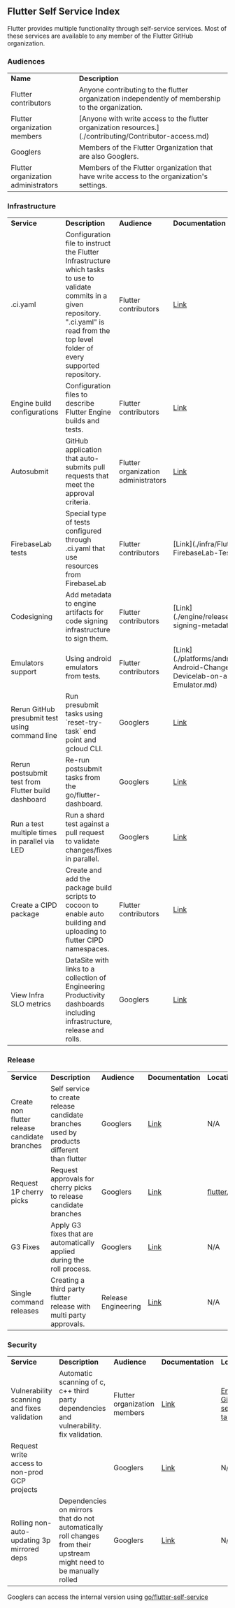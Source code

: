 ## Flutter Self Service Index

Flutter provides multiple functionality through self-service services. Most of these services are available to any member of the Flutter GitHub organization.


### Audiences


<table>
  <tr>
   <td><strong>Name</strong>
   </td>
   <td><strong>Description</strong>
   </td>
  </tr>
  <tr>
   <td>Flutter contributors
   </td>
   <td>Anyone contributing to the flutter organization independently of membership to the organization.
   </td>
  </tr>
  <tr>
   <td>Flutter organization members
   </td>
   <td>[Anyone with write access to the flutter organization resources.](./contributing/Contributor-access.md)
   </td>
  </tr>
  <tr>
   <td>Googlers
   </td>
   <td>Members of the Flutter Organization that are also Googlers.
   </td>
  </tr>
  <tr>
   <td>Flutter organization administrators
   </td>
   <td>Members of the Flutter organization that have write access to the organization's settings.
   </td>
  </tr>
</table>



### Infrastructure


<table>
  <tr>
   <td><strong>Service</strong>
   </td>
   <td><strong>Description</strong>
   </td>
   <td><strong>Audience</strong>
   </td>
   <td><strong>Documentation</strong>
   </td>
   <td><strong>Location</strong>
   </td>
  </tr>
  <tr>
   <td>.ci.yaml
   </td>
   <td>Configuration file to instruct the Flutter Infrastructure which tasks to use to validate commits in a given repository. ".ci.yaml" is read from the top level folder of every supported repository.
   </td>
   <td>Flutter contributors
   </td>
   <td><a href="https://github.com/flutter/cocoon/blob/main/CI_YAML.md">Link</a>
   </td>
   <td>Top level folder of the GitHub repositories. E.g. <a href="https://github.com/flutter/flutter/blob/main/.ci.yaml">flutter/flutter</a>.
   </td>
  </tr>
  <tr>
   <td>Engine build configurations
   </td>
   <td>Configuration files to describe Flutter Engine builds and tests.
   </td>
   <td>Flutter contributors
   </td>
   <td><a href="https://github.com/flutter/flutter/blob/main/engine/src/flutter/ci/builders/README.md">Link</a>
   </td>
   <td><a href="https://github.com/flutter/flutter/tree/master/engine/src/flutter/ci/builders">engine/src/flutter/ci/builders</a> in the <a href="https://github.com/flutter/flutter/tree/main/engine">flutter/engine</a> repository contains all the current configuration files.
   </td>
  </tr>
  <tr>
   <td>Autosubmit
   </td>
   <td>GitHub application that auto-submits pull requests that meet the approval criteria.
   </td>
   <td>Flutter organization administrators
   </td>
   <td><a href="go/enabling_autosubmit">Link</a>
   </td>
   <td>The application code is available in the <a href="https://github.com/flutter/cocoon/tree/main/auto_submit">flutter/cocoon</a> repository.
   </td>
  </tr>
  <tr>
   <td>FirebaseLab tests
   </td>
   <td>Special type of tests configured through .ci.yaml that use resources from FirebaseLab
   </td>
   <td>Flutter contributors
   </td>
   <td>[Link](./infra/Flutter-FirebaseLab-Tests.md)
   </td>
   <td>These configurations go directly in the .ci.yaml file of <a href="https://github.com/flutter/flutter">flutter/flutter</a> repository.
   </td>
  </tr>
  <tr>
   <td>Codesigning
   </td>
   <td>Add metadata to engine artifacts for code signing infrastructure to sign them.
   </td>
   <td>Flutter contributors
   </td>
   <td>[Link](./engine/release/Code-signing-metadata.md)
   </td>
   <td>GN files and global generator scripts in the <a href="https://github.com/flutter/flutter/tree/master/engine">flutter/engine</a> folder.
   </td>
  </tr>
  <tr>
   <td>Emulators support
   </td>
   <td>Using android emulators from tests.
   </td>
   <td>Flutter contributors
   </td>
   <td>[Link](./platforms/android/Testing-Android-Changes-in-the-Devicelab-on-an-Emulator.md)
   </td>
   <td>Flutter GitHub Wiki page under the “Android Development” Section.
   </td>
  </tr>
  <tr>
   <td>Rerun GitHub presubmit test using command line
   </td>
   <td>Run presubmit tasks using `reset-try-task` end point and gcloud CLI.
   </td>
   <td> Googlers
   </td>
   <td><a href="https://g3doc.corp.google.com/company/teams/flutter/infrastructure/playbook.md?cl=head#manually-trigger-try-pre-submit-builds">Link</a>
   </td>
   <td>Source code is available <a href="https://github.com/flutter/cocoon/blob/main/app_dart/lib/src/request_handlers/reset_try_task.dart">here</a>
   </td>
  </tr>
  <tr>
   <td>Rerun postsubmit test from Flutter build dashboard
   </td>
   <td>Re-run postsubmit tasks from the go/flutter-dashboard.
   </td>
   <td> Googlers
   </td>
   <td><a href="https://screenshot.googleplex.com/3CgvqjbPEuoLzXs">Link</a>
   </td>
   <td>Source code is available <a href="https://g3doc.corp.google.com/company/teams/flutter/go/flutter-dashboard">go/flutter-dashboard</a>
   </td>
  </tr>
  <tr>
   <td>Run a test multiple times in parallel via LED
   </td>
   <td>Run a shard test against a pull request to validate changes/fixes in parallel.
   </td>
   <td> Googlers
   </td>
   <td><a href="https://g3doc.corp.google.com/company/teams/flutter/infrastructure/playbook.md?cl=head#run-a-shard-multiple-times-in-parallel-via-led">Link</a>
   </td>
   <td>N/A
   </td>
  </tr>
  <tr>
   <td>Create a CIPD package
   </td>
   <td>Create and add the package build scripts to cocoon to enable auto building and uploading to flutter CIPD namespaces.
   </td>
   <td> Flutter contributors
   </td>
   <td><a href="https://github.com/flutter/cocoon/tree/main/cipd_packages">Link</a>
   </td>
   <td>Flutter public CIPD namespace: <a href="https://chrome-infra-packages.appspot.com/p/flutter">flutter</a>
   </td>
  </tr>
  <tr>
   <td>View Infra SLO metrics
   </td>
   <td>DataSite with links to a collection of Engineering Productivity dashboards including infrastructure, release and rolls.
   </td>
   <td> Googlers
   </td>
   <td><a href="https://data.corp.google.com/sites/dash_infra_metrics_datasite/infra_slo_metrics/">Link</a>
   </td>
   <td>N/A
   </td>
  </tr>
</table>



### Release


<table>
  <tr>
   <td><strong>Service</strong>
   </td>
   <td><strong>Description</strong>
   </td>
   <td><strong>Audience</strong>
   </td>
   <td><strong>Documentation</strong>
   </td>
   <td><strong>Location</strong>
   </td>
  </tr>
  <tr>
   <td>Create non flutter release candidate branches
   </td>
   <td>Self service to create release candidate branches used by products different than flutter
   </td>
   <td> Googlers
   </td>
   <td><a href="https://g3doc.corp.google.com/company/teams/flutter/go/flutter-self-service-branches">Link</a>
   </td>
   <td>N/A
   </td>
  </tr>
  <tr>
   <td>Request 1P cherry picks
   </td>
   <td>Request approvals for cherry picks to release candidate branches
   </td>
   <td> Googlers
   </td>
   <td><a href="https://g3doc.corp.google.com/company/teams/flutter/go/flutter-cp">Link</a>
   </td>
   <td><a href="https://g3doc.corp.google.com/company/teams/flutter/github.com/flutter/flutter">flutter/flutter</a>
   </td>
  </tr>
  <tr>
   <td>G3 Fixes
   </td>
   <td>Apply G3 fixes that are automatically applied during the roll process.
   </td>
   <td> Googlers
   </td>
   <td><a href="https://g3doc.corp.google.com/company/teams/flutter/go/flutter-life-of-a-pr#g3fix">Link</a>
   </td>
   <td>N/A
   </td>
  </tr>
  <tr>
   <td>Single command releases
   </td>
   <td>Creating a third party flutter release with multi party approvals.
   </td>
   <td> Release Engineering
   </td>
   <td><a href="https://g3doc.corp.google.com/company/teams/flutter/go/flutter-release-workflow#push">Link</a>
   </td>
   <td>N/A
   </td>
  </tr>
</table>


### Security


<table>
  <tr>
   <td><strong>Service</strong>
   </td>
   <td><strong>Description</strong>
   </td>
   <td><strong>Audience</strong>
   </td>
   <td><strong>Documentation</strong>
   </td>
   <td><strong>Location</strong>
   </td>
  </tr>
  <tr>
   <td>Vulnerability scanning and fixes validation
   </td>
   <td>Automatic scanning of c, c++ third party dependencies and vulnerability. fix validation.
   </td>
   <td>Flutter organization members
   </td>
   <td><a href="https://github.com/flutter/engine/security/code-scanning">Link</a>
   </td>
   <td><a href="https://github.com/flutter/engine/security">Engine GitHub security tab</a>.
   </td>
  </tr>
  <tr>
   <td>Request write access to non-prod GCP projects
   </td>
   <td>
   </td>
   <td> Googlers
   </td>
   <td><a href="https://g3doc.corp.google.com/company/teams/flutter/security/gcp_security/aod_roles_for_dash_projects.md?cl=head#available-groups">Link</a>
   </td>
   <td>N/A
   </td>
  </tr>
  <tr>
   <td>Rolling non-auto-updating 3p mirrored deps
   </td>
   <td>Dependencies on mirrors that do not automatically roll changes from their upstream might need to be manually rolled
   </td>
   <td> Googlers
   </td>
   <td><a href="https://g3doc.corp.google.com/company/teams/flutter/security/third_party_deps/index.md?cl=head#rolling-mirrored-dependencies">Link</a>
   </td>
   <td>N/A
   </td>
  </tr>
</table>


Googlers can access the internal version using [go/flutter-self-service](http://go/flutter-self-service)
